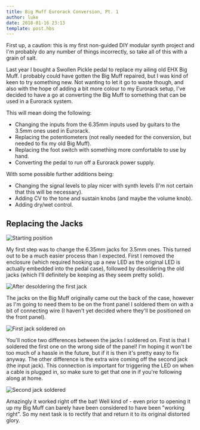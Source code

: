 ```yaml
---
title: Big Muff Eurorack Conversion, Pt. 1
author: luke
date: 2018-01-16 23:13
template: post.hbs
---
```

First up, a caution: this is my first non-guided DIY modular synth project and I'm probably do any number 
of things incorrectly, so take all of this with a grain of salt.

Last year I bought a Swollen Pickle pedal to replace my ailing old EHX Big Muff. I probably could have gotten 
the Big Muff repaired, but I was kind of keen to try something new. Not wanting to let it go to waste though, 
and also with the hope of adding a bit more colour to my Eurorack setup, I've decided to have a go at converting 
the Big Muff to something that can be used in a Eurorack system.

This will mean doing the following:
- Changing the inputs from the 6.35mm inputs used by guitars to the 3.5mm ones used in Eurorack.
- Replacing the potentiometers (not really needed for the conversion, but needed to fix my old Big Muff).
- Replacing the foot switch with something more comfortable to use by hand.
- Converting the pedal to run off a Eurorack power supply.

With some possible further additions being:
- Changing the signal levels to play nicer with synth levels (I'm not certain that this will be necessary).
- Adding CV to the tone and sustain knobs (and maybe the volume knob).
- Adding dry/wet control.

## Replacing the Jacks

![Starting position](https://imgur.com/nLKKHHF)

My first step was to change the 6.35mm jacks for 3.5mm ones. This turned out to be a much easier process 
than I expected. First I removed the enclosure (which required hooking up a new LED as the original LED 
is actually embedded into the pedal case), followed by desoldering the old jacks (which I'll definitely be keeping
as they seem pretty solid).

![After desoldering the first jack](https://imgur.com/rW8qIAh)

The jacks on the Big Muff originally came out the back of the case, however as I'm going to need them to be on the front panel I 
soldered them on with a bit of connecting wire (I haven't yet decided where they'll be positioned on the front panel).

![First jack soldered on](https://imgur.com/QMLoSkQ)

You'll notice two differences between the jacks I soldered on. First is that I soldered the first one on the wrong side of 
the panel! I'm hoping it won't be too much of a hassle in the future, but if it is then it's pretty easy to fix anyway. The other difference is the extra wire coming off the second jack (the input jack). This connection is important for triggering the LED on 
when a cable is plugged in, so make sure to get that one in if you're following along at home.

![Second jack soldered](https://imgur.com/pECMryD)

Amazingly it worked right off the bat! Well kind of - even prior to opening it up my Big Muff can barely have been considered to 
have been "working right". So my next task is to rectify that and return it to its original distorted glory.